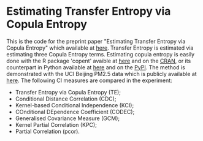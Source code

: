 # Estimating Transfer Entropy via Copula Entropy
This is the code for the preprint paper "Estimating Transfer Entropy via Copula Entropy" which available at [here](https://arxiv.org/abs/1910.04375). Transfer Entropy is estimated via estimating three Copula Entropy terms. Estimating copula entropy is easily done with the R package 'copent' avaible at [here](https://github.com/majianthu/copent) and on the [CRAN](https://cran.r-project.org/package=copent), or its counterpart in Python available at [here](https://github.com/majianthu/pycopent) and on the [PyPI](https://pypi.org/project/copent). The method is demonstrated with the UCI Beijing PM2.5 data which is publicly available at [here](http://archive.ics.uci.edu/ml/datasets/Beijing+PM2.5+Data). The following CI measures are compared in the experiment:
* Transfer Entropy via Copula Entropy (TE);
* Conditional Distance Correlation (CDC);
* Kernel-based Conditional Independence (KCI);
* COnditional DEpendence Coefficient (CODEC);
* Generalised Covariance Measure (GCM);
* Kernel Partial Correlation (KPC);
* Partial Correlation (pcor).
